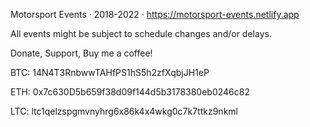 Motorsport Events · 2018-2022 · https://motorsport-events.netlify.app

All events might be subject to schedule changes and/or delays.



Donate, Support, Buy me a coffee!

BTC: 14N4T3RnbwwTAHfPS1hS5h2zfXqbjJH1eP

ETH: 0x7c630D5b659f38d09f144d5b3178380eb0246c82

LTC: ltc1qelzspgmvnyhrg6x86k4x4wkg0c7k7ttkz9nkml
